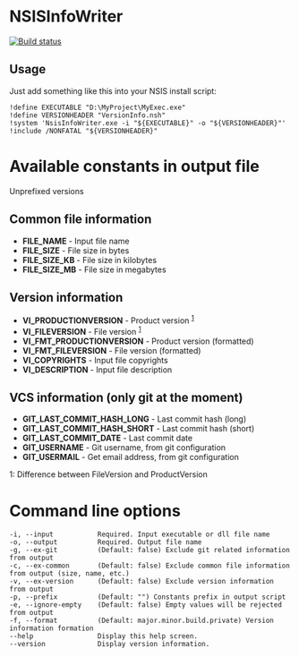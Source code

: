 # NSISInfoWriter #

[![Build status](https://ci.appveyor.com/api/projects/status/iv8ty8mctn0r5q6s?svg=true)](https://ci.appveyor.com/project/segrived/nsisinfowriter)

## Usage
Just add something like this into your NSIS install script:
```nsis
!define EXECUTABLE "D:\MyProject\MyExec.exe"
!define VERSIONHEADER "VersionInfo.nsh"
!system 'NsisInfoWriter.exe -i "${EXECUTABLE}" -o "${VERSIONHEADER}"'
!include /NONFATAL "${VERSIONHEADER}"
```

# Available constants in output file

Unprefixed versions

## Common file information
- **FILE_NAME** - Input file name
- **FILE_SIZE** - File size in bytes
- **FILE_SIZE_KB** - File size in kilobytes
- **FILE_SIZE_MB** - File size in megabytes

## Version information
- **VI_PRODUCTIONVERSION** - Product version <sup>[1](#versionfn)</sup>
- **VI_FILEVERSION** - File version <sup>[1](#versionfn)</sup>
- **VI_FMT_PRODUCTIONVERSION** - Product version (formatted)
- **VI_FMT_FILEVERSION** - File version (formatted)
- **VI_COPYRIGHTS** - Input file copyrights
- **VI_DESCRIPTION** - Input file description

## VCS information (only git at the moment)
- **GIT_LAST_COMMIT_HASH_LONG** - Last commit hash (long)
- **GIT_LAST_COMMIT_HASH_SHORT** - Last commit hash (short)
- **GIT_LAST_COMMIT_DATE** - Last commit date
- **GIT_USERNAME** - Git username, from git configuration
- **GIT_USERMAIL** - Get email address, from git configuration

<a name="versionfn">1</a>: Difference between FileVersion and ProductVersion

# Command line options
```
-i, --input           Required. Input executable or dll file name
-o, --output          Required. Output file name
-g, --ex-git          (Default: false) Exclude git related information from output
-c, --ex-common       (Default: false) Exclude common file information from output (size, name, etc.)
-v, --ex-version      (Default: false) Exclude version information from output
-p, --prefix          (Default: "") Constants prefix in output script
-e, --ignore-empty    (Default: false) Empty values will be rejected from output
-f, --format          (Default: major.minor.build.private) Version information formation
--help                Display this help screen.
--version             Display version information.
```